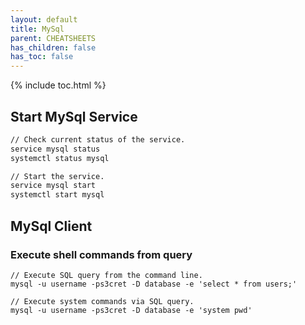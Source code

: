 ```yaml
---
layout: default
title: MySql
parent: CHEATSHEETS
has_children: false
has_toc: false
---
```


{% include toc.html %}

## Start MySql Service
```bash
// Check current status of the service.
service mysql status
systemctl status mysql

// Start the service.
service mysql start
systemctl start mysql
```

## MySql Client
### Execute shell commands from query
```
// Execute SQL query from the command line.
mysql -u username -ps3cret -D database -e 'select * from users;'

// Execute system commands via SQL query.
mysql -u username -ps3cret -D database -e 'system pwd'
```
